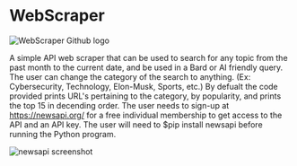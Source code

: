 # WebScraper
![WebScraper Github logo](https://github.com/ScottSnow13/WebScraper/assets/117798417/798d3dc2-c38f-440e-a915-ce9a25667973)

A simple API web scraper that can be used to search for any topic from the past month to the current date, and be used in a Bard or AI friendly query. The user can change the category of the search to anything. (Ex: Cybersecurity, Technology, Elon-Musk, Sports, etc.) By defualt the code provided prints URL's pertaining to the category, by popularity, and prints the top 15 in decending order. The user needs to sign-up at https://newsapi.org/ for a free individual membership to get access to the API and an API key. The user will need to $pip install newsapi before running the Python program.

![newsapi screenshot](https://github.com/ScottSnow13/WebScraper/assets/117798417/cdcab1ee-4bca-48cc-b1bd-00ac21d0d038)
